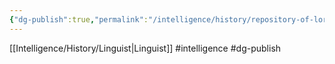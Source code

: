 ```yaml
---
{"dg-publish":true,"permalink":"/intelligence/history/repository-of-lore/"}
---
```


[[Intelligence/History/Linguist\|Linguist]]
#intelligence #dg-publish